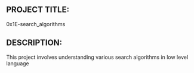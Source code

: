 ## PROJECT TITLE:
0x1E-search_algorithms

## DESCRIPTION:
This project involves understanding various search algorithms in low level language